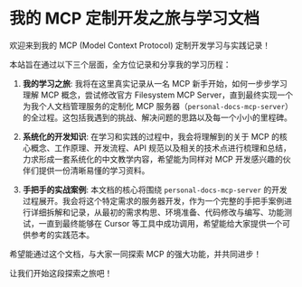 # 我的 MCP 定制开发之旅与学习文档

欢迎来到我的 MCP (Model Context Protocol) 定制开发学习与实践记录！

本站旨在通过以下三个层面，全方位记录和分享我的学习历程：

1.  **我的学习之旅**: 我将在这里真实记录从一名 MCP 新手开始，如何一步步学习理解 MCP 概念，尝试修改官方 Filesystem MCP Server，直到最终实现一个为我个人文档管理服务的定制化 MCP 服务器（`personal-docs-mcp-server`）的全过程。这包括我遇到的挑战、解决问题的思路以及每一个小小的里程碑。

2.  **系统化的开发知识**: 在学习和实践的过程中，我会将理解到的关于 MCP 的核心概念、工作原理、开发流程、API 规范以及相关的技术点进行梳理和总结，力求形成一套系统化的中文教学内容，希望能为同样对 MCP 开发感兴趣的伙伴们提供一份清晰易懂的学习资料。

3.  **手把手的实战案例**: 本文档的核心将围绕 `personal-docs-mcp-server` 的开发过程展开。我会将这个特定需求的服务器开发，作为一个完整的手把手案例进行详细拆解和记录，从最初的需求构思、环境准备、代码修改与编写、功能测试，一直到最终能够在 Cursor 等工具中成功调用，希望能给大家提供一个可供参考的实践范本。

希望能通过这个文档，与大家一同探索 MCP 的强大功能，并共同进步！

让我们开始这段探索之旅吧！ 